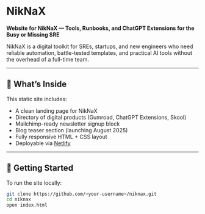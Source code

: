 # NikNaX

**Website for NikNaX — Tools, Runbooks, and ChatGPT Extensions for the Busy or Missing SRE**

NikNaX is a digital toolkit for SREs, startups, and new engineers who need reliable automation, battle-tested templates, and practical AI tools without the overhead of a full-time team.

---

## 🔧 What’s Inside

This static site includes:
- A clean landing page for NikNaX
- Directory of digital products (Gumroad, ChatGPT Extensions, Skool)
- Mailchimp-ready newsletter signup block
- Blog teaser section (launching August 2025)
- Fully responsive HTML + CSS layout
- Deployable via [Netlify](https://www.netlify.com/)

---

## 🚀 Getting Started

To run the site locally:

```bash
git clone https://github.com/<your-username>/niknax.git
cd niknax
open index.html